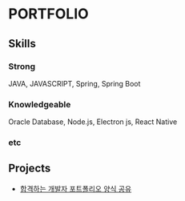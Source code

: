 # PORTFOLIO

## Skills
### Strong
JAVA, JAVASCRIPT, Spring, Spring Boot

### Knowledgeable
Oracle Database, Node.js, Electron js, React Native

### etc

## Projects

- [합격하는 개발자 포트폴리오 양식 공유](https://www.youtube.com/watch?v=kgJeBupiSJA&list=PLTC3gIv9IzFI9tlMYRMHRL92ZU6EIBpVg)
